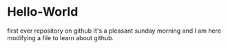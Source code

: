 # Hello-World
first ever repository on github
It's a pleasant sunday morning and I am here modifying a file to learn about github.
